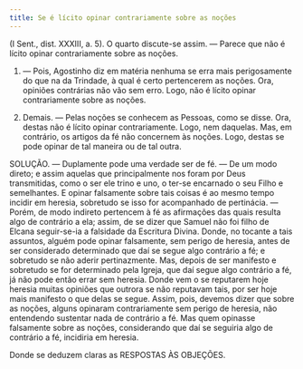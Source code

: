 ```yaml
---
title: Se é lícito opinar contrariamente sobre as noções
---
```


(I Sent., dist. XXXIII, a. 5).
  O quarto discute-se assim. — Parece que não é lícito opinar contrariamente sobre as noções.  

1. — Pois, Agostinho diz em matéria nenhuma se erra mais perigosamente do que na da Trindade, à qual é certo pertencerem as noções. Ora, opiniões contrárias não vão sem erro. Logo, não é lícito opinar contrariamente sobre as noções.  

2. Demais. — Pelas noções se conhecem as Pessoas, como se disse. Ora, destas não é lícito opinar contrariamente. Logo, nem daquelas.  Mas, em contrário, os artigos da fé não concernem às noções. Logo, destas se pode opinar de tal maneira ou de tal outra.  

SOLUÇÃO. — Duplamente pode uma verdade ser de fé. — De um modo direto; e assim aquelas que principalmente nos foram por Deus transmitidas, como o ser ele trino e uno, o ter-se encarnado o seu Filho e semelhantes. E opinar falsamente sobre tais coisas é ao mesmo tempo incidir em heresia, sobretudo se isso for acompanhado de pertinácia. — Porém, de modo indireto pertencem à fé as afirmações das quais resulta algo de contrário a ela; assim, de se dizer que Samuel não foi filho de Elcana seguir-se-ia a falsidade da Escritura Divina. Donde, no tocante a tais assuntos, alguém pode opinar falsamente, sem perigo de heresia, antes de ser considerado determinado que daí se segue algo contrário a fé; e sobretudo se não aderir pertinazmente. Mas, depois de ser manifesto e sobretudo se for determinado pela Igreja, que daí segue algo contrário a fé, já não pode então errar sem heresia. Donde vem o se reputarem hoje heresia muitas opiniões que outrora se não reputavam tais, por ser hoje mais manifesto o que delas se segue. Assim, pois, devemos dizer que sobre as noções, alguns opinaram contrariamente sem perigo de heresia, não entendendo sustentar nada de contrário a fé. Mas quem opinasse falsamente sobre as noções, considerando que daí se seguiria algo de contrário a fé, incidiria em heresia.  

Donde se deduzem claras as RESPOSTAS ÀS OBJEÇÕES.